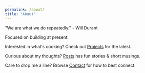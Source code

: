 ```yaml
---
permalink: /about/
title: "About"
---
```


"We are what we do repeatedly." - Will Durant

Focused on building at present.

Interested in what's cooking? Check out [Projects](/projects/) for the latest.

Curious about my thoughts? [Posts](/posts/) has fun stories & short musings.

Care to drop me a line? Browse [Contact](/contact/) for how to best connect.


